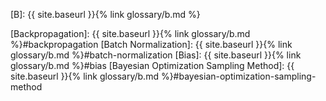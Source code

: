 [B]: {{ site.baseurl }}{% link glossary/b.md %}

[Backpropagation]: {{ site.baseurl }}{% link glossary/b.md %}#backpropagation
[Batch Normalization]: {{ site.baseurl }}{% link glossary/b.md %}#batch-normalization
[Bias]: {{ site.baseurl }}{% link glossary/b.md %}#bias
[Bayesian Optimization Sampling Method]: {{ site.baseurl }}{% link glossary/b.md %}#bayesian-optimization-sampling-method
